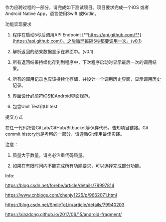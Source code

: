 作为应聘过程的一部分，请完成如下测试项目。项目要求完成一个iOS 或者Android Native App，语言使用Swift 或Kotlin。

功能实现要求

1. 程序在启动5秒后调用API Endpoint [**https://api.github.com/**](https://api.github.com/)。之后循环每隔5秒都要调用一次。(v0.1)

2. 解析返回的结果数据显示在界面中。(v0.1)

3. 所有返回结果持续化存到到程序中，下次程序启动时显示最后一次的调用结果。

4. 所有的调用记录也应该持续化存储，并设计一个调用历史界面，显示调用历史记录。

5. 界面设计必须符iOS和Android界面规范。

6. 包含Unit Test和UI test

提交方式

在任一代码托管GitLab/GitHub/Bitbucket等保存代码，告知项目链接。Git commit history也是考察的一部分，请遵循Git使用最佳实践。

注意：

1. 质量大于数量，请务必注重代码质量。

2. 如果在有限时间内不能完成所有功能要求，可以选择完成部分功能。


Info:

https://blog.csdn.net/forebe/article/details/79997814

https://www.cnblogs.com/chenjy1225/p/9662071.html

https://blog.csdn.net/SmileToLin/article/details/79940203

https://xiazdong.github.io/2017/06/15/android-fragment/

